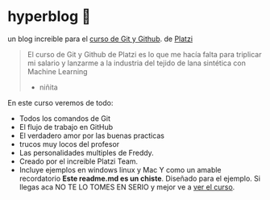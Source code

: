 # hyperblog 💚
un blog increible para el [ curso de Git y Github](https://platzi.com/clases/git-github/). de [Platzi](https://platzi.com/ "Platzi")

>El curso de Git y Github de Platzi es lo que me hacía falta para triplicar mi salario y lanzarme a la industria del tejido de lana sintética con Machine Learning
> - niñita

En este curso veremos de todo:
* Todos los comandos de Git
* El flujo de trabajo en GitHub
* El verdadero amor por las buenas practicas
* trucos muy locos del profesor
* Las personalidades multiples de Freddy.
* Creado por el increible Platzi Team.
* Incluye ejemplos en windows linux y Mac
Y como un amable recordatorio **Este readme.md es un chiste**. Diseñado para el ejemplo. Si llegas aca NO TE LO TOMES EN SERIO y mejor ve a [ver el curso](https://platzi.com/clases/git-github/).